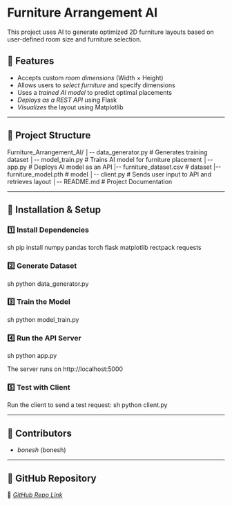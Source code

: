 # Furniture Arrangement AI

This project uses AI to generate optimized 2D furniture layouts based on user-defined room size and furniture selection.

## 🚀 Features
- Accepts custom *room dimensions* (Width × Height)
- Allows users to *select furniture* and specify dimensions
- Uses a *trained AI model* to predict optimal placements
- *Deploys as a REST API* using Flask
- *Visualizes* the layout using Matplotlib

---

## 📂 Project Structure

Furniture_Arrangement_AI/
│-- data_generator.py  # Generates training dataset
│-- model_train.py  # Trains AI model for furniture placement
│-- app.py  # Deploys AI model as an API
|-- furniture_dataset.csv # dataset
|-- furniture_model.pth # model 
│-- client.py  # Sends user input to API and retrieves layout
│-- README.md  # Project Documentation


---

## 🔧 Installation & Setup
### 1️⃣ Install Dependencies
sh
pip install numpy pandas torch flask matplotlib rectpack requests

### 2️⃣ Generate Dataset
sh
python data_generator.py

### 3️⃣ Train the Model
sh
python model_train.py

### 4️⃣ Run the API Server
sh
python app.py

The server runs on http://localhost:5000

### 5️⃣ Test with Client
Run the client to send a test request:
sh
python client.py


---


## 🤝 Contributors
- *bonesh* (bonesh)

---


## 🌟 GitHub Repository
🔗 *[GitHub Repo Link](https://github.com/NerellaBonesh/insyde.io-ass)*
